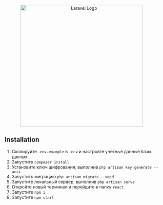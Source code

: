 <p align="center"><a href="https://laravel.com" target="_blank"><img src="https://raw.githubusercontent.com/laravel/art/master/logo-lockup/5%20SVG/2%20CMYK/1%20Full%20Color/laravel-logolockup-cmyk-red.svg" width="400" alt="Laravel Logo"></a></p>
</p>

## Installation 

1. Скопируйте `.env.example` в `.env` и настройте учетные данные базы данных. <br>
2. Запустите `composer install` <br>
3. Установите ключ шифрования, выполнив `php artisan key:generate --ansi`<br>
4. Запустить миграцию `php artisan migrate --seed`<br>
5. Запустите локальный сервер, выполнив `php artisan serve`<br>
6. Откройте новый терминал и перейдите в папку `react`.<br>
7. Запустите `npm i`<br>
8. Запустите `npm start`<br>